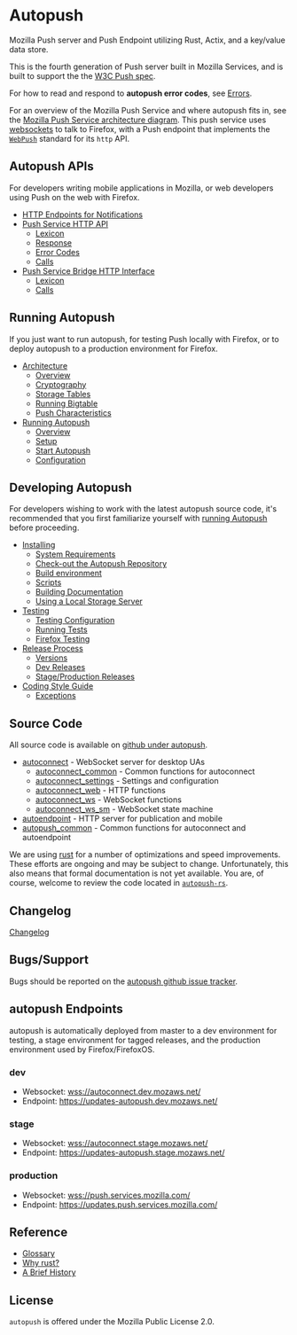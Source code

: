 # Autopush

Mozilla Push server and Push Endpoint utilizing Rust, Actix, and
a key/value data store.

This is the fourth generation of Push server built in Mozilla Services, and is built to support the the [W3C Push
spec](http://w3c.github.io/push-api/index.html).

For how to read and respond to **autopush error codes**, see
[Errors](errors.md).

For an overview of the Mozilla Push Service and where autopush fits in,
see the [Mozilla Push Service architecture
diagram](architecture.md#architecture).
This push service uses [websockets](https://developer.mozilla.org/en-US/docs/Web/API/WebSockets_API) to talk to Firefox, with a Push
endpoint that implements the [`WebPush`](https://www.rfc-editor.org/rfc/rfc8030.html) standard for its `http` API.

## Autopush APIs

For developers writing mobile applications in Mozilla, or web developers using Push on the web with Firefox.

<div class="toctree" maxdepth="2">

* [HTTP Endpoints for Notifications](http.md)
* [Push Service HTTP API](http.md#push-service-http-api)
  * [Lexicon](http.md#lexicon)
  * [Response](http.md#response)
  * [Error Codes](http.md#error-codes)
  * [Calls](http.md#calls)
* [Push Service Bridge HTTP Interface](http.md#push-service-bridge-http-interface)
  * [Lexicon](http.md#id3)
  * [Calls](http.md#id4)

</div>

## Running Autopush

If you just want to run autopush, for testing Push locally with Firefox,
or to deploy autopush to a production environment for Firefox.

<div class="toctree" maxdepth="2">

* [Architecture](architecture.md)
  * [Overview](architecture.md#overview)
  * [Cryptography](architecture.md#cryptography)
  * [Storage Tables](architecture.md#storage)
  * [Running Bigtable](bigtable.md)
  * [Push Characteristics](architecture.md#push-characteristics)
* [Running Autopush](running.md)
  * [Overview](running.md#overview)
  * [Setup](running.md#setup)
  * [Start Autopush](running.md#start-autopush)
  * [Configuration](running.md#configuration)

</div>

## Developing Autopush

For developers wishing to work with the latest autopush source code,
it's recommended that you first familiarize yourself with
[running Autopush](running.md) before proceeding.

<div class="toctree" maxdepth="2">

* [Installing](install.md)
  * [System Requirements](install.md#requirements)
  * [Check-out the Autopush Repository](install.md#check-out)
  * [Build environment](install.md#build-env)
  * [Scripts](install.md#scripts)
  * [Building Documentation](install.md#building-documentation)
  * [Using a Local Storage Server](install.md#local-storage)
* [Testing](test.md)
  * [Testing Configuration](test.md#testing-configuration)
  * [Running Tests](test.md#running-tests)
  * [Firefox Testing](test.md#firefox-testing)
* [Release Process](release.md)
  * [Versions](release.md#versions)
  * [Dev Releases](release.md#dev-releases)
  * [Stage/Production Releases](release.md#stage-production-releases)
* [Coding Style Guide](style.md)
  * [Exceptions](style.md#exceptions)

</div>

## Source Code

All source code is available on [github under
autopush](https://github.com/mozilla-services/autopush-rs).

<!-- TODO -->
* [autoconnect](api/autoconnect) - WebSocket server for desktop UAs
  * [autoconnect_common](api/autoconnect_common) - Common functions for autoconnect
  * [autoconnect_settings](api/autoconnect_settings) - Settings and configuration
  * [autoconnect_web](api/autoconnect_web) - HTTP functions
  * [autoconnect_ws](api/autoconnect_ws) - WebSocket functions
  * [autoconnect_ws_sm](api/autoconnect_ws_sm) - WebSocket state machine
* [autoendpoint](api/autoendpoint) - HTTP server for publication and mobile
* [autopush_common](api/autopush_common) - Common functions for autoconnect and autoendpoint

We are using [rust](https://rust-lang.org) for a number of optimizations
and speed improvements. These efforts are ongoing and may be subject to
change. Unfortunately, this also means that formal documentation is not
yet available. You are, of course, welcome to review the code located in
[`autopush-rs`](https://github.com/mozilla-services/autopush-rs).

## Changelog

[Changelog](https://github.com/mozilla-services/autopush-rs/blob/master/CHANGELOG.md)

## Bugs/Support

Bugs should be reported on the [autopush github issue
tracker](https://github.com/mozilla-services/autopush-rs/issues).

## autopush Endpoints

autopush is automatically deployed from master to a dev environment for
testing, a stage environment for tagged releases, and the production
environment used by Firefox/FirefoxOS.

### dev

* Websocket: <wss://autoconnect.dev.mozaws.net/>
* Endpoint: <https://updates-autopush.dev.mozaws.net/>

### stage

* Websocket: <wss://autoconnect.stage.mozaws.net/>
* Endpoint: <https://updates-autopush.stage.mozaws.net/>

### production

* Websocket: <wss://push.services.mozilla.com/>
* Endpoint: <https://updates.push.services.mozilla.com/>

## Reference

* [Glossary](glossary.md)
* [Why rust?](rust.md)
* [A Brief History](history.md)

## License

`autopush` is offered under the Mozilla Public License 2.0.
